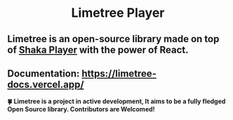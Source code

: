<p align="center">
</p>
<h1 align="center">Limetree Player</h1>
<h2>
    Limetree is an open-source library made on top of <a href="https://github.com/shaka-project/shaka-player">Shaka Player</a> with the power of React.
</h2>

## Documentation: https://limetree-docs.vercel.app/

**🍀 Limetree is a project in active development, It aims to be a fully fledged Open Source library. Contributors are Welcomed!**

